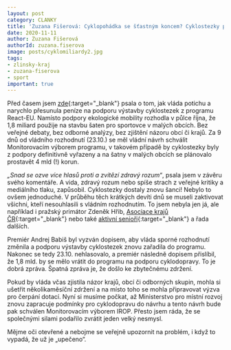 ```yaml
---
layout: post
category: CLANKY
title: 'Zuzana Fišerová: Cyklopohádka se šťastným koncem? Cyklostezky po protestech nakonec dostanou miliardy z EU'
date: 2020-11-11
author: Zuzana Fišerová
authorId: zuzana.fiserova
image: posts/cyklomiliardy2.jpg
tags: 
- zlinsky-kraj
- zuzana-fiserova
- sport
important: true
---
```

Před časem jsem [zde](https://www.piratskelisty.cz/clanek-3525-komentar-zuzany-fiserove-vlada-chce-skrtnout-dve-miliardy-na-podporu-cyklodopravy?fbclid=IwAR2ywDvIvSWiB1V-IdBPC8yKiHH12a12ItGpSGq9hc9JZjEyf80WpA9eFhY){:target="_blank"} psala o tom, jak vláda potichu a narychlo přesunula peníze na podporu výstavby cyklostezek z programu React-EU. Namísto podpory ekologické mobility rozhodla v půlce října, že 1,8 miliard použije na stavbu šaten pro sportovce v malých obcích. Bez veřejné debaty, bez odborné analýzy, bez zjištění názoru obcí či krajů. Za 9 dnů od vládního rozhodnutí (23.10.) se měl vládní návrh schválit Monitorovacím výborem programu,  v takovém případě by cyklostezky byly z podpory definitivně vyřazeny a na šatny v malých obcích se plánovalo prostavět 4 mld (!) korun.

*„Snad se ozve více hlasů proti a zvítězí zdravý rozum“*, psala jsem v závěru svého komentáře. A vida, zdravý rozum nebo spíše strach z veřejné kritiky a mediálního tlaku, zapůsobil. Cyklostezky dostaly znovu šanci! Nebylo to ovšem jednoduché. V průběhu těch krátkých devíti dnů se museli zaktivovat všichni, kteří nesouhlasili s vládním rozhodnutím. To jsem nebyla jen já, ale například i pražský primátor Zdeněk Hřib, [Asociace krajů ČR](http://www.asociacekraju.cz/novinky/kraje-nesouhlasi-s-planem-statu-na-vyuziti-prostredku-react-eu-1.html){:target="_blank"} nebo také [aktivní senioři](https://www.dobramesta.cz/novinky/1197/otevreny-dopis-senioru-monitorovacimu-vyboru-irop?fbclid=IwAR0y3IGRR1qywllB0xRXbzAsOtJu5BIDQrc-IMdq8F5jaLraaSIeVxYSxEU){:target="_blank"} a řada dalších.

Premiér Andrej Babiš byl vyzván dopisem, aby vláda sporné rozhodnutí změnila a podporu výstavby cyklostezek znovu zařadila do programu. Nakonec se tedy 23.10. nehlasovalo, a premiér následně dopisem přislíbil, že 1,8 mld. by se mělo vrátit do programu na podporu cyklodopravy. To je dobrá zpráva. Špatná zpráva je, že došlo ke zbytečnému zdržení.

Pokud by vláda včas zjistila názor krajů, obcí či odborných skupin, mohla si ušetřit několikaměsíční zdržení a na místo toho se mohla připravovat výzva pro čerpání dotací. Nyní si musíme počkat, až Ministerstvo pro místní rozvoj znovu zapracuje podmínky pro cyklodopravu do návrhu a tento návrh bude pak schválen Monitorovacím výborem IROP. Přesto jsem ráda, že se společnými silami podařilo zvrátit jeden velký nesmysl.

Mějme oči otevřené a nebojme se veřejně upozornit na problém, i když to vypadá, že už je „upečeno“.
